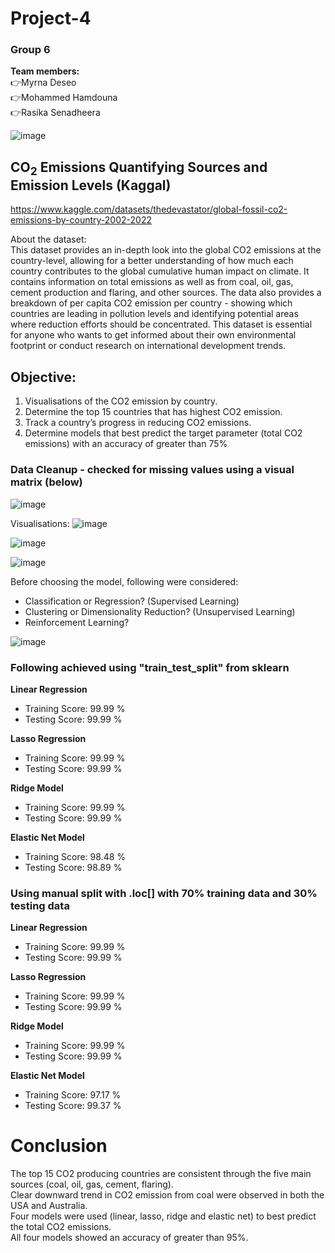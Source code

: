# Project-4

### **Group 6**  
__Team members:__\
:point_right:Myrna Deseo\
:point_right:Mohammed Hamdouna\
:point_right:Rasika Senadheera

 ![image](https://user-images.githubusercontent.com/110227464/214265971-b7b7752e-e9aa-4a99-8671-b317adb6cce7.png)


## CO<sub>2</sub> Emissions Quantifying Sources and Emission Levels   (Kaggal)
https://www.kaggle.com/datasets/thedevastator/global-fossil-co2-emissions-by-country-2002-2022

About the dataset:\
This dataset provides an in-depth look into the global CO2 emissions at the country-level, allowing for a better understanding of how much each country contributes to the global cumulative human impact on climate. It contains information on total emissions as well as from coal, oil, gas, cement production and flaring, and other sources. The data also provides a breakdown of per capita CO2 emission per country - showing which countries are leading in pollution levels and identifying potential areas where reduction efforts should be concentrated. This dataset is essential for anyone who wants to get informed about their own environmental footprint or conduct research on international development trends.

## Objective:
1. Visualisations of the CO2 emission by country.
2. Determine the top 15 countries that has highest CO2 emission.
3. Track a country’s progress in reducing CO2 emissions.
4. Determine models that best predict the target parameter (total CO2 emissions) with an accuracy of greater than 75%


### Data Cleanup - checked for missing values using a visual matrix (below)
![image](https://user-images.githubusercontent.com/110227464/215319767-7b6686e7-4efd-4308-be57-f446590e6d23.png)


Visualisations:
![image](https://user-images.githubusercontent.com/110227464/215319900-d2dd9bda-2ec6-4441-8e93-9e9d65d3af68.png)

![image](https://user-images.githubusercontent.com/110227464/215319944-4a75492f-2db7-4773-9028-cafb8cc5d995.png)

![image](https://user-images.githubusercontent.com/110227464/215320078-161cf17c-14f0-4fdc-88a6-ffaca9307d9d.png)


Before choosing the model, following were considered:

- Classification or Regression? (Supervised Learning)
- Clustering or Dimensionality Reduction? (Unsupervised Learning)
- Reinforcement Learning? 

![image](https://user-images.githubusercontent.com/110227464/215320433-2e074957-6b29-4389-a1cd-faa22e397546.png)


### Following achieved using "train_test_split" from sklearn
**Linear Regression**
  + Training Score: 99.99 %
  + Testing Score: 99.99 %

**Lasso Regression**
  + Training Score: 99.99 %
  + Testing Score: 99.99 %

**Ridge Model**
  + Training Score: 99.99 %
  + Testing Score: 99.99 %

**Elastic Net Model**
  + Training Score: 98.48 %
  + Testing Score: 98.89 %


### Using manual split with .loc[] with 70% training data and 30% testing data
**Linear Regression**
+ Training Score: 99.99 %
+ Testing Score: 99.99 %

**Lasso Regression**
+ Training Score: 99.99 %
+ Testing Score: 99.99 %

**Ridge Model**
+ Training Score: 99.99 %
+ Testing Score: 99.99 %

**Elastic Net Model**
+ Training Score: 97.17 %
+ Testing Score: 99.37 %


# Conclusion
The top 15 CO2 producing countries are consistent through the five main sources (coal, oil, gas, cement, flaring).\
Clear downward trend in CO2 emission from coal were observed in both the USA and Australia.\
Four models were used (linear, lasso, ridge and elastic net) to best predict the total CO2 emissions.\
All four models showed an accuracy of greater than 95%.
